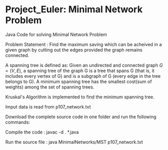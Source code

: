 # Project_Euler: Minimal Network Problem
Java Code for solving Minimal Network Problem

Problem Statement : Find the maximum saving which can be acheived in a given graph by cutting out the edges provided the graph remains connected.

 A spanning tree is defined as: Given an undirected and connected graph $G=(V,E)$, a spanning tree of the graph G is a tree that spans G (that is, it includes every vertex of G) and is a subgraph of G (every edge in the tree belongs to G). 
 A minimum spanning tree has the smallest cost(sum of weights) among the set of spanning trees.
 
 

 Kruskal's Algorithm is implemented to find the minimum spanning tree.
 
Imput data is read from p107_network.txt

Download the complete source code in one folder and run the following commands:

Compile the code : javac -d . *.java

Run the source file : java MinimalNetworks/MST p107_network.txt





